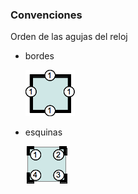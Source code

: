 ### Convenciones

Orden de las agujas del reloj

- bordes

    ![](assets/shorthand.border.png)

- esquinas

    ![](assets/shorthand.corner.png)
